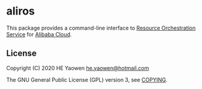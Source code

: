 # aliros

This package provides a command-line interface to [Resource Orchestration Service][1] for [Alibaba Cloud][2].

## License

Copyright (C) 2020 HE Yaowen <he.yaowen@hotmail.com>

The GNU General Public License (GPL) version 3, see [COPYING](./COPYING).

[1]: https://www.alibabacloud.com/help/doc-detail/28852.html
[2]: https://www.alibabacloud.com

